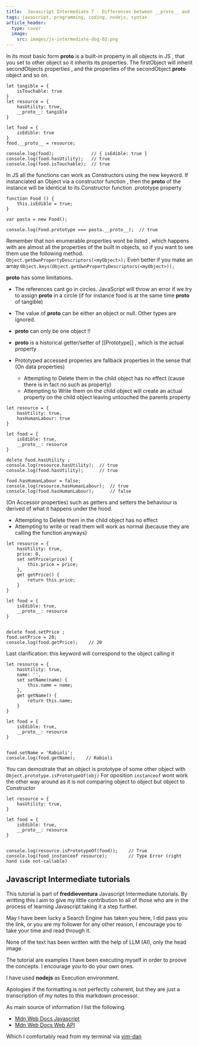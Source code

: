 ```yaml
---
title:  Javascript Intermediate 7 - Differences between __proto__ and .prototype on Objects
tags: javascript, programming, coding, nodejs, syntax
article_header:
  type: cover
  image:
    src: images/js-intermediate-dog-02.png
---
```



In its most basic form __proto__ is a built-in property in all objects in JS , that you set to other object so it inherits its properties.
The firstObject will inherit secondObjects properties , and the properties of the secondObject.__proto__ object and so on.

```
let tangible = {
    isTouchable: true
}
let resource = {
    hasUtility: true,
    __proto__: tangible
}

let food = {
    isEdible: true
}
food.__proto__ = resource;

console.log(food);              // { isEdible: true }
console.log(food.hasUtility);   // true
console.log(food.isTouchable);  // true
```

In JS all the functions can work as Constructors using the new keyword. If instanciated an Object via a constructor function , then the __proto__ of the instance will be identical to its Constructor function .prototype property

```
function Food () {
    this.isEdible = true;
}

var pasta = new Food();

console.log(Food.prototype === pasta.__proto__);  // true
```

Remember that non enumerable properties wont be listed , which happens with are almost all the properties of the built in objects, so if you want to see them use the following method.
`Object.getOwnPropertyDescriptors(<myObject>);`
Even better if you make an array
`Object.keys(Object.getOwnPropertyDescriptors(<myObject>));`

__proto__ has some limitations.

 - The references cant go in circles. JavaScript will throw an error if we try to assign __proto__ in a circle (if for instance food is at the same time __proto__ of tangible)
 - The value of __proto__ can be either an object or null. Other types are ignored.
 - __proto__ can only be one object !!
 - __proto__ is a historical getter/setter of [[Prototype]] , which is the actual property
 
 
 - Prototyped accessed properies are fallback properties in the sense that (On data properties)
   - Attempting to Delete them in the child object has no effect (cause there is in fact no such as property)
   - Attempting to Write them on the child object will create an actual property on the child object leaving untouched the parents property

```
let resource = {
    hasUtility: true,
    hasHumanLabour: true
}

let food = {
    isEdible: true,
    __proto__: resource
}

delete food.hasUtility ;
console.log(resource.hasUtility);  // true
console.log(food.hasUtility);      // true

food.hasHumanLabour = false;
console.log(resource.hasHumanLabour);  // true
console.log(food.hasHumanLabour);      // false
```

(On Accessor properties) such as getters and setters the behaviour is derived of what it happens under the hood.
 - Attempting to Delete them in the child object has no effect
 - Attempting to write or read them will work as normal (because they are calling the function anyways)


```
let resource = {
    hasUtility: true,
    price: 0,
    set setPrice(price) {
        this.price = price;
    },
    get getPrice() {
        return this.price;
    }
}

let food = {
    isEdible: true,
    __proto__: resource
}


delete food.setPrice ;
food.setPrice = 20;
console.log(food.getPrice);    // 20
```

Last clarification: this keyword will correspond to the object calling it

```
let resource = {
    hasUtility: true,
    name: '',
    set setName(name) {
        this.name = name;
    },
    get getName() {
        return this.name;
    }
}

let food = {
    isEdible: true,
    __proto__: resource
}


food.setName = 'Rabioli';
console.log(food.getName);    // Rabioli
```

 You can demostrate that an object is prototype of some other object with 
`Object.prototype.isPrototypeOf(obj)`
For oposition `instanceof` wont work the other way around as it is not comparing object to object but object to Constructor


```
let resource = {
    hasUtility: true,
}

let food = {
    isEdible: true,
    __proto__: resource
}


console.log(resource.isPrototypeOf(food));    // True 
console.log(food instanceof resource);        // Type Error (right hand side not-callable)
```


## Javascript Intermediate tutorials

This tutorial is part of **freddieventura** Javascript Intermediate tutorials.
By writting this I aim to give my little contribution to all of those who are in the process of learning Javascript taking it a step further.

May I have been lucky a Search Engine has taken you here, I did pass you the link, or you are my follower for any other reason, I encourage you to take your time and read through it.

None of the text has been written with the help of LLM (AI), only the head image.

The tutorial are examples I have been executing myself in order to proove the concepts.
I encourage you to do your own ones. 

I have used **nodejs** as Execution environment.


Apologies if the formatting is not perfectly coherent, but they are just a transcription of my notes to this markdown processor. 

As main source of information I list the following.
 - [Mdn Web Docs Javascript](https://developer.mozilla.org/en-US/docs/Web/JavaScript)
 - [Mdn Web Docs Web API](https://developer.mozilla.org/en-US/docs/Web/API)

Which I comfortably read from my terminal via [vim-dan](https://github.com/freddieventura/vim-dan)
